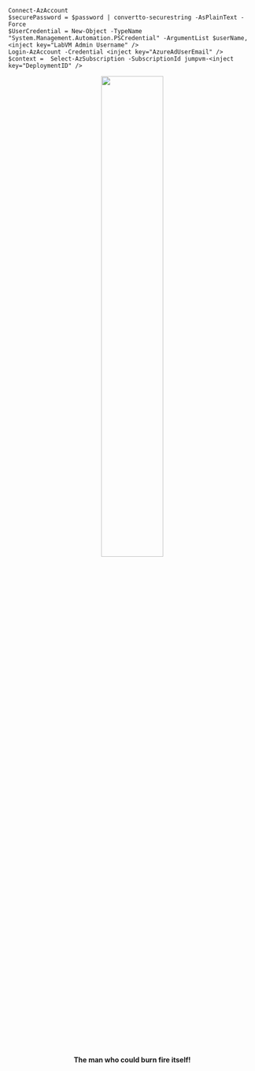    ```
   Connect-AzAccount
   $securePassword = $password | convertto-securestring -AsPlainText -Force
   $UserCredential = New-Object -TypeName "System.Management.Automation.PSCredential" -ArgumentList $userName, <inject key="LabVM Admin Username" />
   Login-AzAccount -Credential <inject key="AzureAdUserEmail" />
   $context =  Select-AzSubscription -SubscriptionId jumpvm-<inject key="DeploymentID" />
```




<div style="text-align: center;">
<img src="https://motionbgs.com/media/1860/itachi-uchiha-ninja-with-sharingan-eyes.jpg" tabindex="0" class="img-click" style="width:50%;">
  <br>
  <br>
  <h4>The man who could burn fire itself!</h4>
  <br>
  <br>
</div>
